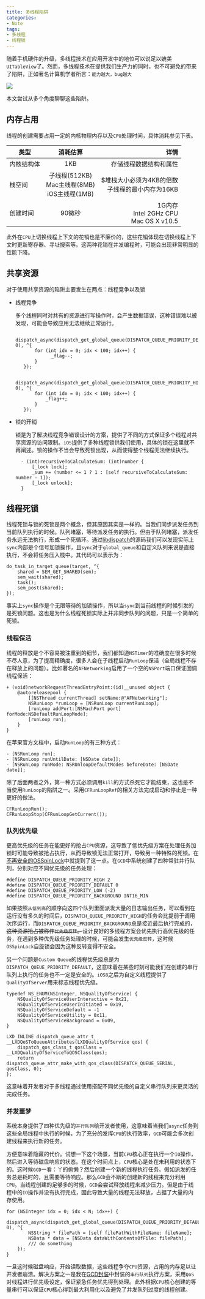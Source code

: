 ```yaml
---
title: 多线程陷阱
categories:
- Note
tags:
- 多线程
- 线程锁
---
```


随着手机硬件的升级，多线程技术在应用开发中的地位可以说足以媲美`UITableView`了。然而，多线程技术在提供我们生产力的同时，也不可避免的带来了陷阱，正如著名计算机学者所言：`能力越大，bug越大`

![](http://upload-images.jianshu.io/upload_images/783864-33dd1721ce08f9cd.png?imageMogr2/auto-orient/strip%7CimageView2/2/w/1240)

本文尝试从多个角度聊聊这些陷阱。

## 内存占用
线程的创建需要占用一定的内核物理内存以及`CPU`处理时间，具体消耗参见下表。

| 类型        | 消耗估算           | 详情  |
| ------------- |:-------------:| -----:|
| 内核结构体      | 1KB | 存储线程数据结构和属性 |
| 栈空间      | 子线程(512KB)<br>Mac主线程(8MB)<br>iOS主线程(1MB)      |   $堆栈大小必须为4KB的倍数<br>子线程的最小内存为16KB<br> |
| 创建时间 | 90微秒      |    1G内存<br>Intel 2GHz CPU<br>Mac OS X v10.5 |

此外在`CPU`上切换线程上下文的花销也是不廉价的，这些花销体现在切换线程上下文时更新寄存器、寻址搜索等。这两种花销在并发编程时，可能会出现非常明显的性能下降。

## 共享资源
对于使用共享资源的陷阱主要发生在两点：线程竞争以及锁

- 线程竞争
    
    多个线程同时对共有的资源进行写操作时，会产生数据错误，这种错误难以被发现，可能会导致应用无法继续正常运行。
  
		 dispatch_async(dispatch_get_global_queue(DISPATCH_QUEUE_PRIORITY_DEFAULT, 0), ^{
		     for (int idx = 0; idx < 100; idx++) {              
		           _flag--;
		     }
		 });
		 
		 dispatch_async(dispatch_get_global_queue(DISPATCH_QUEUE_PRIORITY_HIGH, 0), ^{
		     for (int idx = 0; idx < 100; idx++) {
		         _flag++;
		     }
		 });

- 锁的开销

    锁是为了解决线程竞争错误设计的方案，提供了不同的方式保证多个线程对共享资源的访问限制。`iOS`提供了多种线程锁供我们使用，具体的锁在这里就不再阐述。锁的操作不当会导致死锁出现，从而使得整个线程无法继续执行。

		- (int)recursiveToCalculateSum: (int)number {
			[_lock lock];
			_sum += (number <= 1 ? 1 : [self recursiveToCalculateSum: number - 1]);
			[_lock unlock];
		}

## 线程死锁
线程死锁与锁的死锁是两个概念，但其原因其实是一样的。当我们同步派发任务到当前队列执行的时候。队列堵塞，等待派发任务的执行。但由于队列堵塞，派发任务永远无法执行，形成一个死循环。通过[libdispatch](https://github.com/nickhutchinson/libdispatch)的源码我们可以发现实际上`sync`内部是个信号加锁操作，且`sync`对于`global_queue`和自定义队列来说是直接执行，不会将任务压入栈中。其代码可以表示为：

    do_task_in_target_queue(target, ^{
        shared = SEM_GET_SHARED(sem);
        sem_wait(shared);
        task();
        sem_post(shared);
    });
    
事实上`sync`操作是个无限等待的加锁操作，所以当`sync`到当前线程的时候引发的是死锁问题。这也是为什么线程死锁实际上并非同步队列的问题，只是一个简单的死锁。

### 线程保活
线程的释放是个不容易被注重到的细节，我们都知道`NSTimer`的准确度在很多时候不尽人意，为了提高精确度，很多人会在子线程启动`RunLoop`保活（全局线程不存在释放上的问题）。比如著名的`AFNetworking`启用了一个空的`NSPort`端口保证回调线程保活：

    + (void)networkRequestThreadEntryPoint:(id)__unused object {
        @autoreleasepool {
            [[NSThread currentThread] setName:@"AFNetworking"];
            NSRunLoop *runLoop = [NSRunLoop currentRunLoop];
            [runLoop addPort:[NSMachPort port] forMode:NSDefaultRunLoopMode];
            [runLoop run];
        }
    }
    
在苹果官方文档中，启动`RunLoop`的有三种方式：

    - [NSRunLoop run];
    - [NSRunLoop runUntilDate: [NSDate date]];
    - [NSRunLoop runMode: NSRUnloopDefaultModes beforeDate: [NSDate date]];
   
除了后面两者之外，第一种方式必须调用`kill`的方式杀死它才能结束，这也是不当使用`RunLoop`的陷阱之一。采用`CFRunLoopRef`的相关方法完成启动和停止是一种更好的做法。

    CFRunLoopRun();
    CFRunLoopStop(CFRunLoopGetCurrent());

### 队列优先级
更高优先级的任务在能更好的抢占`CPU`资源，这导致了低优先级方案在处理任务加锁时可能导致被抢占执行，从而导致锁无法正常打开，导致另一种特殊的死锁。在[不再安全的OSSpinLock](http://blog.ibireme.com/2016/01/16/spinlock_is_unsafe_in_ios/)中就提到了这一点。在`GCD`中系统创建了四种常驻并行队列，分别对应不同优先级的任务处理：

    #define DISPATCH_QUEUE_PRIORITY_HIGH 2
    #define DISPATCH_QUEUE_PRIORITY_DEFAULT 0
    #define DISPATCH_QUEUE_PRIORITY_LOW (-2)
    #define DISPATCH_QUEUE_PRIORITY_BACKGROUND INT16_MIN
    
如果按照`从低到高`的顺序向这四个队列里面派发大量的日志输出任务，可以看到在运行没有多久的时间后，`DISPATCH_QUEUE_PRIORITY_HIGH`的任务会比提前于调用次序运行，而`DISPATCH_QUEUE_PRIORITY_BACKGROUND`总是接近最后执行完成的，~~这种资源抢占被称作`优先级反转`。~~设计良好的多线程方案会优先执行高优先级的任务，在遇到多种优先级任务处理的时候，可能会发生`优先级反转`，这时候`OSSpinLock`自旋锁会因为这种反转变得不安全。

另一个问题是`Custom Queue`的线程优先级总是为`DISPATCH_QUEUE_PRIORITY_DEFAULT`，这意味着在某些时刻可能我们在创建的串行队列上执行的任务也不一定是安全的。`iOS8`之后为自定义线程提供了`QualityOfServer`用来标志线程优先级。

    typedef NS_ENUM(NSInteger, NSQualityOfService) {
        NSQualityOfServiceUserInteractive = 0x21,
        NSQualityOfServiceUserInitiated = 0x19,
        NSQualityOfServiceDefault = -1
        NSQualityOfServiceUtility = 0x11,
        NSQualityOfServiceBackground = 0x09,
    }

    LXD_INLINE dispatch_queue_attr_t __LXDQoSToQueueAttributes(LXDQualityOfService qos) {
        dispatch_qos_class_t qosClass = __LXDQualityOfServiceToQOSClass(qos);
        return dispatch_queue_attr_make_with_qos_class(DISPATCH_QUEUE_SERIAL, qosClass, 0);
    };
    
这意味着开发者对于多线程通过使用搭配不同优先级的自定义串行队列来更灵活的完成任务。

### 并发噩梦
系统本身提供了四种优先级的`并行队列`给开发者使用，这意味着当我们`async`任务到这些全局线程中执行的时候，为了充分的发挥`CPU`的执行效率，`GCD`可能会多次创建线程来执行新的任务。

方便意味着隐藏的代价。试想一下这个场景，当前`CPU`核心正在执行一个`IO`操作，然后进入等待磁盘响应的状态。在这个时间点上，`CPU`核心是处在未利用的状态下的。这时候`GCD`一看：丫的偷懒？然后创建一个新的线程执行任务。假如派发的任务总是耗时的，且需要等待响应。那么`GCD`会不断的创建新的线程来充分利用`CPU`。当线程创建的足够多的时候，`GCD`会尝试释放线程来减少压力。但是由于线程中的`IO`操作并没有执行完成，因此导致大量的线程无法释放，占据了大量的内存使用。

    for (NSInteger idx = 0; idx < N; idx++) {
        dispatch_async(dispatch_get_global_queue(DISPATCH_QUEUE_PRIORITY_DEFAULT, 0), ^{
            NSString * filePath = [self filePathWithFileName: fileName];
            NSData * data = [NSData dataWithContentsOfFile: filePath];
            /// do something
        });
    }

一旦这时候磁盘响应，开始读取数据，这些线程争夺`CPU`资源，占用的内存足以让开发者崩溃。解决方案之一是我在[GCD封装](http://www.jianshu.com/p/0630c903e1db)中封装的`串行队列`执行方案，采用`QoS`对线程进行优先级设定，保证紧急任务优先得到处理。此外根据`CPU`核心创建的等量串行可以保证`CPU`核心得到最大利用化以及避免了并发队列过度的线程创建。



